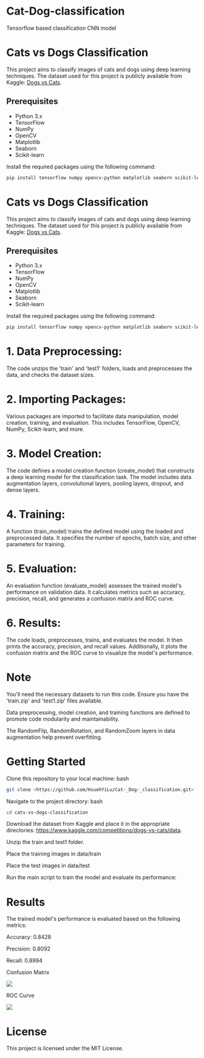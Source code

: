 # Cat-Dog-classification
Tensorflow based classification CNN model


# Cats vs Dogs Classification

This project aims to classify images of cats and dogs using deep learning techniques. The dataset used for this project is publicly available from Kaggle: [Dogs vs Cats](https://www.kaggle.com/c/dogs-vs-cats/data).

## Prerequisites

- Python 3.x
- TensorFlow
- NumPy
- OpenCV
- Matplotlib
- Seaborn
- Scikit-learn

Install the required packages using the following command:

```bash
pip install tensorflow numpy opencv-python matplotlib seaborn scikit-learn
```


# Cats vs Dogs Classification

This project aims to classify images of cats and dogs using deep learning techniques. The dataset used for this project is publicly available from Kaggle: [Dogs vs Cats](https://www.kaggle.com/c/dogs-vs-cats/data).

## Prerequisites

- Python 3.x
- TensorFlow
- NumPy
- OpenCV
- Matplotlib
- Seaborn
- Scikit-learn

Install the required packages using the following command:

```bash
pip install tensorflow numpy opencv-python matplotlib seaborn scikit-learn
```

# 1. Data Preprocessing:

The code unzips the 'train' and 'test1' folders, loads and preprocesses the data, and checks the dataset sizes.

# 2. Importing Packages:

Various packages are imported to facilitate data manipulation, model creation, training, and evaluation. This includes TensorFlow, OpenCV, NumPy, Scikit-learn, and more.

# 3. Model Creation:

The code defines a model creation function (create_model) that constructs a deep learning model for the classification task. The model includes data augmentation layers, convolutional layers, pooling layers, dropout, and dense layers.

# 4. Training:

A function (train_model) trains the defined model using the loaded and preprocessed data. It specifies the number of epochs, batch size, and other parameters for training.

# 5. Evaluation:

An evaluation function (evaluate_model) assesses the trained model's performance on validation data. It calculates metrics such as accuracy, precision, recall, and generates a confusion matrix and ROC curve.

# 6. Results:

The code loads, preprocesses, trains, and evaluates the model. It then prints the accuracy, precision, and recall values. Additionally, it plots the confusion matrix and the ROC curve to visualize the model's performance.

# Note

You'll need the necessary datasets to run this code. Ensure you have the 'train.zip' and 'test1.zip' files available.

Data preprocessing, model creation, and training functions are defined to promote code modularity and maintainability.

The RandomFlip, RandomRotation, and RandomZoom layers in data augmentation help prevent overfitting.



# Getting Started

Clone this repository to your local machine:
bash
```bash
git clone <https://github.com/HsuehYiLu/Cat-_Dog-_classification.git>
```


Navigate to the project directory:
bash
```bash
cd cats-vs-dogs-classification
```

Download the dataset from Kaggle and place it in the appropriate directories: https://www.kaggle.com/competitions/dogs-vs-cats/data.

Unzip the train and test1 folder.

Place the training images in data/train

Place the test images in data/test

Run the main script to train the model and evaluate its performance:


# Results

The trained model's performance is evaluated based on the following metrics:

Accuracy: 0.8428

Precision: 0.8092

Recall: 0.8994


Confusion Matrix

<img src="Result/CM.png">

ROC Curve

<img src="Result/ROC.png">


# License

This project is licensed under the MIT License.

